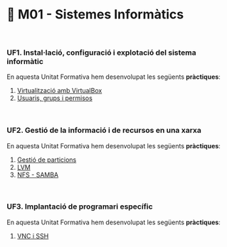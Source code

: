 # 📂 M01 - Sistemes Informàtics

<br/>

### UF1. Instal·lació, configuració i explotació del sistema informàtic
En aquesta Unitat Formativa hem desenvolupat les següents **pràctiques**:
1. [Virtualització amb VirtualBox](https://github.com/mllanas/Portfoli/blob/ff1a215e4f1d83a27401d541e66f4a127420bc6b/M%C3%B2duls/M01_SistemesInform%C3%A0tics/UF1/DAM_UFP1_P1_PracticaVirtualitzaci%C3%B3/P1_PracticaVirtualitzaci%C3%B3.pdf)
2. [Usuaris, grups i permisos](https://htmlpreview.github.io/?https://github.com/mllanas/Portfoli/blob/ec38c1c4739707315d1c559ea94a28ad709acd79/M%C3%B2duls/M01_SistemesInform%C3%A0tics/UF1/DAM_UFP1_P2_UsuarisGrupsPermisos/UF1-P2_UsuarisGrupsPermisos.html)

<br/>

### UF2. Gestió de la informació i de recursos en una xarxa
En aquesta Unitat Formativa hem desenvolupat les següents **pràctiques**:
1. [Gestió de particions](https://htmlpreview.github.io/?https://github.com/mllanas/Portfoli/blob/ec38c1c4739707315d1c559ea94a28ad709acd79/M%C3%B2duls/M01_SistemesInform%C3%A0tics/UF2/DAM_UF2_P1_PracticaGestiodeParticions/UF2-P1_PracticaGestiodeParticions.html)
2. [LVM](https://htmlpreview.github.io/?https://github.com/mllanas/Portfoli/blob/ec38c1c4739707315d1c559ea94a28ad709acd79/M%C3%B2duls/M01_SistemesInform%C3%A0tics/UF2/DAM_UF2_P2_LVM/UF2-P2_LVM.html)
3. [NFS - SAMBA](https://github.com/mllanas/Portfoli/blob/ff1a215e4f1d83a27401d541e66f4a127420bc6b/M%C3%B2duls/M01_SistemesInform%C3%A0tics/UF2/DAM_UF2_P3_NFS-SAMBA/UF2-P3_Pr%C3%A0ctica%20NFS-Samba.pdf)

<br/>

### UF3. Implantació de programari específic
En aquesta Unitat Formativa hem desenvolupat les següents **pràctiques**:
1. [VNC i SSH](https://htmlpreview.github.io/?https://github.com/mllanas/Portfoli/blob/11ec47bfcc0db80d324f5205726ab66cadf1a52d/M%C3%B2duls/M01_SistemesInform%C3%A0tics/UF3/DAM_UF3_P1_PracticaVNC-SSH/PracticaVNC-SSH.html)
